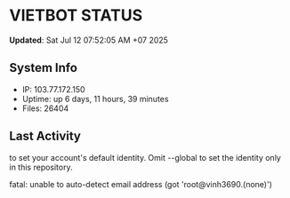 # VIETBOT STATUS
**Updated**: Sat Jul 12 07:52:05 AM +07 2025

## System Info
- IP: 103.77.172.150
- Uptime: up 6 days, 11 hours, 39 minutes
- Files: 26404

## Last Activity

to set your account's default identity.
Omit --global to set the identity only in this repository.

fatal: unable to auto-detect email address (got 'root@vinh3690.(none)')
